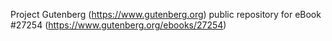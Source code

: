 Project Gutenberg (https://www.gutenberg.org) public repository for eBook #27254 (https://www.gutenberg.org/ebooks/27254)
